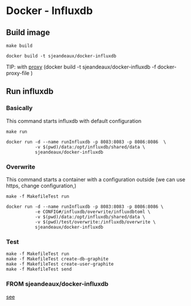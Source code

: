 # Docker - Influxdb

## Build image

```shell
make build

docker build -t sjeandeaux/docker-influxdb 
```

TIP: with [proxy](https://gistgithubcom/sjeandeaux/b752e3d593ad6cdb2485) 
 (docker build -t sjeandeaux/docker-influxdb -f docker-proxy-file )

## Run influxdb

### Basically

This command starts influxdb with default configuration


```shell
make run

docker run -d --name runInfluxdb -p 8083:8083 -p 8086:8086  \
           -v $(pwd)/data:/opt/influxdb/shared/data \
           sjeandeaux/docker-influxdb
```

### Overwrite

This command starts a container with a configuration outside (we can use https, change configuration,)


```shell
make -f MakefileTest run

docker run -d --name runInfluxdb -p 8083:8083 -p 8086:8086 \
           -e CONFIG#/influxdb/overwrite/influxdbtoml \
           -v $(pwd)/data:/opt/influxdb/shared/data \
           -v $(pwd)/test/overwrite:/influxdb/overwrite \
           sjeandeaux/docker-influxdb
```

### Test


```shell
make -f MakefileTest run
make -f MakefileTest create-db-graphite
make -f MakefileTest create-user-graphite
make -f MakefileTest send
```

### FROM sjeandeaux/docker-influxdb

[see](https://githubcom/sjeandeaux/docker-influxdb-graphite)
